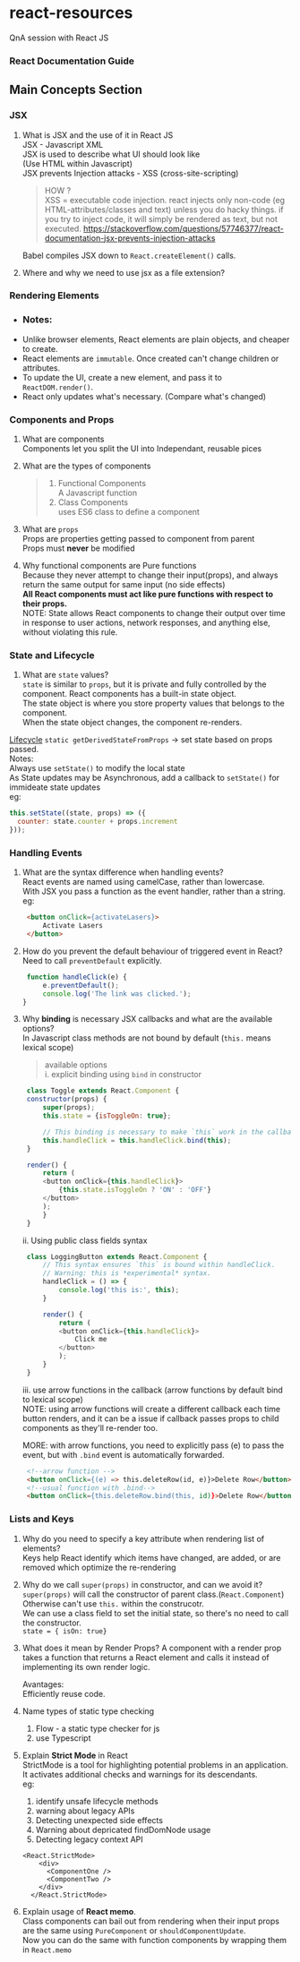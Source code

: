 # react-resources
QnA session with React JS

### React Documentation Guide
## Main Concepts Section
### JSX
1. What is JSX and the use of it in React JS   
   JSX - Javascript XML   
   JSX is used to describe what UI should look like    
   (Use HTML within Javascript)   
   JSX prevents Injection attacks - XSS (cross-site-scripting)   
      > HOW ?   
      XSS = executable code injection. react injects only non-code (eg HTML-attributes/classes and text) unless you do hacky things. if you try to inject code, it will simply be rendered as text, but not executed.
      https://stackoverflow.com/questions/57746377/react-documentation-jsx-prevents-injection-attacks

   Babel compiles JSX down to ```React.createElement()``` calls.

2. Where and why we need to use jsx as a file extension?

### Rendering Elements
- ### Notes:
- Unlike browser elements, React elements are plain objects, and cheaper to create.
- React elements are ```immutable```. Once created can't change children or attributes.
- To update the UI, create a new element, and pass it to ```ReactDOM.render()```.
- React only updates what's necessary. (Compare what's changed)   

### Components and Props
1. What are components   
   Components let you split the UI into Independant, reusable pices   

2. What are the types of components
   >1. Functional Components   
  A Javascript function
   >2. Class Components   
   uses ES6 class to define a component
3. What are ```props```    
   Props are properties getting passed to component from parent   
   Props must <b>never</b> be modified   
4. Why functional components are Pure functions   
   Because they never attempt to change their input(props), and always return the same output for same input (no side effects)   
   <b>All React components must act like pure functions with respect to their props.</b>   
   NOTE: State allows React components to change their output over time in response to user actions, network responses, and anything else, without violating this rule.

### State and Lifecycle
1. What are `state` values?   
`state` is similar to `props`, but it is private and fully controlled by the component.
React components has a built-in state object.   
The state object is where you store property values that belongs to the component.   
When the state object changes, the component re-renders.  

[Lifecycle](https://miro.medium.com/max/2000/1*lINPzI9FsJnay2_fm4vmzA.png "Lifecycle")
`static getDerivedStateFromProps` -> set state based on props passed.  
Notes:   
Always use `setState()` to modify the local state   
As State updates may be Asynchronous, add a callback to `setState()` for immideate state updates   
eg:
```javascript
this.setState((state, props) => ({
  counter: state.counter + props.increment
}));
```
### Handling Events

1. What are the syntax difference when handling events?   
   React events are named using camelCase, rather than lowercase.   
   With JSX you pass a function as the event handler, rather than a string.
   eg:
   ```html
    <button onClick={activateLasers}>
        Activate Lasers
    </button>
   ```
2. How do you prevent the default behaviour of triggered event in React?   
   Need to call `preventDefault` explicitly.   
   ```javascript
    function handleClick(e) {
        e.preventDefault();
        console.log('The link was clicked.');
   }
   ```
3. Why <b>binding</b> is necessary JSX callbacks and what are the available options?   
   In Javascript class methods are not bound by default (`this.` means lexical scope)
   >available options   
   i. explicit binding using `bind` in constructor
   ```javascript
    class Toggle extends React.Component {
    constructor(props) {
        super(props);
        this.state = {isToggleOn: true};

        // This binding is necessary to make `this` work in the callback
        this.handleClick = this.handleClick.bind(this);
    }

    render() {
        return (
        <button onClick={this.handleClick}>
            {this.state.isToggleOn ? 'ON' : 'OFF'}
        </button>
        );
        }
    }
   ```
   ii. Using public class fields syntax   
   ```javascript
    class LoggingButton extends React.Component {
        // This syntax ensures `this` is bound within handleClick.
        // Warning: this is *experimental* syntax.
        handleClick = () => {
            console.log('this is:', this);
        }

        render() {
            return (
            <button onClick={this.handleClick}>
                Click me
            </button>
            );
        }
    }
   ```
   iii. use arrow functions in the callback (arrow functions by default bind to lexical scope)  
   NOTE: using arrow functions will create a different callback each time button renders, and it can be a issue if callback passes props to child components as they'll re-render too.

   MORE: with arrow functions, you need to explicitly pass (e) to pass the event, but with `.bind` event is automatically forwarded.   
   ```html
    <!--arrow function -->
    <button onClick={(e) => this.deleteRow(id, e)}>Delete Row</button>
    <!--usual function with .bind-->
    <button onClick={this.deleteRow.bind(this, id)}>Delete Row</button>
   ```

### Lists and Keys   
1. Why do you need to specify a key attribute when rendering list of elements?   
   Keys help React identify which items have changed, are added, or are removed which optimize the re-rendering

2. Why do we call `super(props)` in constructor, and can we avoid it?  
    `super(props)` will call the constructor of parent class.(`React.Component`)   
    Otherwise can't use `this.` within the construcotr.   
    We can use a class field to set the initial state, so there's no need to call the constructor.   
    `state = { isOn: true}`
3. What does it mean by Render Props?
    A component with a render prop takes a function that returns a React element and calls it instead of implementing its own render logic.

    Avantages:    
    Efficiently reuse code.

4. Name types of static type checking
    1. Flow - a static type checker for js
    2. use Typescript

5. Explain **Strict Mode** in React   
    StrictMode is a tool for highlighting potential problems in an application. It activates additional checks and warnings for its descendants.   
    eg:
    1. identify unsafe lifecycle methods
    2. warning about legacy APIs
    3. Detecting unexpected side effects
    4. Warning about depricated findDomNode usage
    5. Detecting legacy context API
    
    ```
    <React.StrictMode>
        <div>
          <ComponentOne />
          <ComponentTwo />
        </div>
      </React.StrictMode>
    ```   
    
6. Explain usage of **React memo**.  
  Class components can bail out from rendering when their input props are the same using `PureComponent` or `shouldComponentUpdate`.   
  Now you can do the same with function components by wrapping them in `React.memo`
